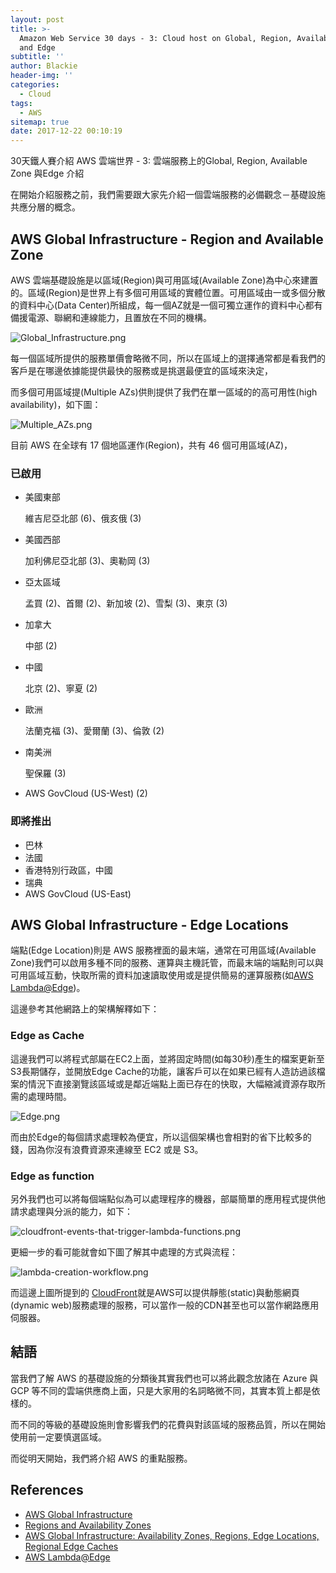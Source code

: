 ```yaml
---
layout: post
title: >-
  Amazon Web Service 30 days - 3: Cloud host on Global, Region, Available Zone
  and Edge
subtitle: ''
author: Blackie
header-img: ''
categories:
  - Cloud
tags:
  - AWS
sitemap: true
date: 2017-12-22 00:10:19
---
```


30天鐵人賽介紹 AWS 雲端世界 - 3: 雲端服務上的Global, Region, Available Zone 與Edge 介紹

<!-- More -->

在開始介紹服務之前，我們需要跟大家先介紹一個雲端服務的必備觀念－基礎設施共應分層的概念。

## AWS Global Infrastructure - Region and Available Zone ##

AWS 雲端基礎設施是以區域(Region)與可用區域(Available Zone)為中心來建置的。區域(Region)是世界上有多個可用區域的實體位置。可用區域由一或多個分散的資料中心(Data Center)所組成，每一個AZ就是一個可獨立運作的資料中心都有備援電源、聯網和連線能力，且置放在不同的機構。

![Global_Infrastructure.png](Global_Infrastructure.png)

每一個區域所提供的服務單價會略微不同，所以在區域上的選擇通常都是看我們的客戶是在哪邊依據能提供最快的服務或是挑選最便宜的區域來決定，

而多個可用區域提(Multiple AZs)供則提供了我們在單一區域的的高可用性(high availability)，如下圖：

![Multiple_AZs.png](Multiple_AZs.png)

目前 AWS 在全球有 17 個地區運作(Region)，共有 46 個可用區域(AZ)，

### 已啟用 ###

- 美國東部
    
    維吉尼亞北部 (6)、俄亥俄 (3)

- 美國西部

    加利佛尼亞北部 (3)、奧勒岡 (3)

- 亞太區域

    孟買 (2)、首爾 (2)、新加坡 (2)、雪梨 (3)、東京 (3)

- 加拿大
    
    中部 (2)

- 中國
    
    北京 (2)、寧夏 (2)

- 歐洲
    
    法蘭克福 (3)、愛爾蘭 (3)、倫敦 (2)

- 南美洲

    聖保羅 (3)

- AWS GovCloud (US-West) (2)

### 即將推出 ###

- 巴林
- 法國
- 香港特別行政區，中國
- 瑞典
- AWS GovCloud (US-East)

## AWS Global Infrastructure - Edge Locations ##

端點(Edge Location)則是 AWS 服務裡面的最末端，通常在可用區域(Available Zone)我們可以啟用多種不同的服務、運算與主機託管，而最末端的端點則可以與可用區域互動，快取所需的資料加速讀取使用或是提供簡易的運算服務(如[AWS Lambda@Edge](http://docs.aws.amazon.com/lambda/latest/dg/lambda-edge.html))。

這邊參考其他網路上的架構解釋如下：

### Edge as Cache ###

這邊我們可以將程式部屬在EC2上面，並將固定時間(如每30秒)產生的檔案更新至S3長期儲存，並開放Edge Cache的功能，讓客戶可以在如果已經有人造訪過該檔案的情況下直接瀏覽該區域或是鄰近端點上面已存在的快取，大幅縮減資源存取所需的處理時間。

![Edge.png](Edge.png)

而由於Edge的每個請求處理較為便宜，所以這個架構也會相對的省下比較多的錢，因為你沒有浪費資源來連線至 EC2 或是 S3。

### Edge as function ###

另外我們也可以將每個端點似為可以處理程序的機器，部屬簡單的應用程式提供他請求處理與分派的能力，如下：

![cloudfront-events-that-trigger-lambda-functions.png](cloudfront-events-that-trigger-lambda-functions.png)

更細一步的看可能就會如下圖了解其中處理的方式與流程：

![lambda-creation-workflow.png](lambda-creation-workflow.png)

而這邊上圖所提到的 [CloudFront](https://aws.amazon.com/documentation/cloudfront/?icmpid=docs_menu_internal)就是AWS可以提供靜態(static)與動態網頁(dynamic web)服務處理的服務，可以當作一般的CDN甚至也可以當作網路應用伺服器。

## 結語 ##

當我們了解 AWS 的基礎設施的分類後其實我們也可以將此觀念放諸在 Azure 與 GCP 等不同的雲端供應商上面，只是大家用的名詞略微不同，其實本質上都是依樣的。

而不同的等級的基礎設施則會影響我們的花費與對該區域的服務品質，所以在開始使用前一定要慎選區域。

而從明天開始，我們將介紹 AWS 的重點服務。

## References ##

- [AWS Global Infrastructure](https://aws.amazon.com/tw/about-aws/global-infrastructure/)
- [Regions and Availability Zones](http://docs.aws.amazon.com/AWSEC2/latest/UserGuide/using-regions-availability-zones.html)
- [AWS Global Infrastructure: Availability Zones, Regions, Edge Locations, Regional Edge Caches](https://cloudacademy.com/blog/aws-global-infrastructure/)
- [AWS Lambda@Edge](http://docs.aws.amazon.com/lambda/latest/dg/lambda-edge.html)